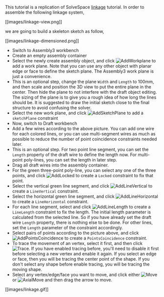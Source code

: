 This tutorial is a replication of SolveSpace [linkage](http://solvespace.com/linkage.pl) tutorial. In order to assemble the following linkage system,

[[images/linkage-view.png]]

we are going to build a skeleton sketch as follow,

[[images/linkage-dimensioned.png]]

* Switch to Assembly3 workbench
* Create an empty assembly container
* Select the newly create assembly object, and click ![AddWorkplane](../raw/master/freecad/asm3/Gui/Resources/icons/Assembly_Add_Workplane.svg?sanitize=true) to add a work plane. Note that you can use any other object with planar edge or face to define the sketch plane. The Assembly3 work plane is just a convenience.
* This is an optional step, change the plane `Width` and `Length` to 100mm, and then scale and position the 3D view to put the entire plane in the center. Then hide the plane to not interfere with the draft object editing. The sizing of the plane is to give you a rough idea of how long the lines should be. It is suggested to draw the initial sketch close to the final structure to avoid confusing the solver.
* Select the new work plane, and click ![AddSketchPlane](../raw/master/freecad/asm3/Gui/Resources/icons/constraints/Assembly_ConstraintSketchPlane.svg?sanitize=true) to add a `sketchPlane` constraint
* Now, switch to Draft workbench
* Add a few wires according to the above picture. You can add one wire for each colored lines, or you can use multi-segment wires as much as possible to reduce the number of point coincidence constraints needed later.
* This is an optional step. For two point line segment, you can set the `Length` property of the draft wire to define the length now. For multi-point poly-lines, you can set the length in later step.
* Drag all draft wires into the assembly container.
* For the green three-point poly-line, you can select any one of the three points, and click ![AddLocked](../raw/master/freecad/asm3/Gui/Resources/icons/constraints/Assembly_ConstraintLock.svg?sanitize=true) to create a `Locked` constraint to fix that point.
* Select the vertical green line segment, and click ![AddLineVertical](../raw/master/freecad/asm3/Gui/Resources/icons/constraints/Assembly_ConstraintLineVertical.svg?sanitize=true) to create a `LineVertical` constraint.
* Select the horizontal green line segment, and click ![AddLineHorizontal](../raw/master/freecad/asm3/Gui/Resources/icons/constraints/Assembly_ConstraintLineHorizontal.svg?sanitize=true) to create a `LineHorizontal` constraint.
* For each line segment, select and click ![AddLineLength](../raw/master/freecad/asm3/Gui/Resources/icons/constraints/Assembly_ConstraintLineLength.svg?sanitize=true) to create a `LineLength` constraint to fix the length. The initial length parameter is calculated from the selected line. So if you have already set the draft wire `Length` property, there is nothing else to be done. For other lines, set the `Length` parameter of the constraint accordingly.
* Select pairs of points according to the picture above, and click ![AddPointsCoincidence](../raw/master/freecad/asm3/Gui/Resources/icons/constraints/Assembly_ConstraintPointCoincident.svg?sanitize=true) to create a `PointsCoincidence` constraint.
* To trace the movement of an vertex, select it first, and then click ![Trace](../raw/master/freecad/asm3/Gui/Resources/icons/Assembly_Trace.svg?sanitize=true). If you have enabled tracing before, you'll need to disable it first before selecting a new vertex and enable it again. If you select an edge or face, then you will be tracing the center point of the shape. If you don't select any shape before enable tracing, you will be tracing the moving shape.
* Select any vertex/edge/face you want to move, and click either ![Move](../raw/master/freecad/asm3/Gui/Resources/icons/Assembly_Move.svg?sanitize=true) or ![AxialMove](../raw/master/freecad/asm3/Gui/Resources/icons/Assembly_AxialMove.svg?sanitize=true) and then drag the arrow to move.

[[images/linkage.gif]]
